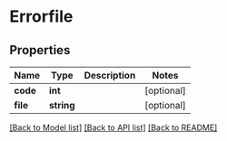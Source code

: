 # Errorfile

## Properties
Name | Type | Description | Notes
------------ | ------------- | ------------- | -------------
**code** | **int** |  | [optional] 
**file** | **string** |  | [optional] 

[[Back to Model list]](../../README.md#documentation-for-models) [[Back to API list]](../../README.md#documentation-for-api-endpoints) [[Back to README]](../../README.md)

